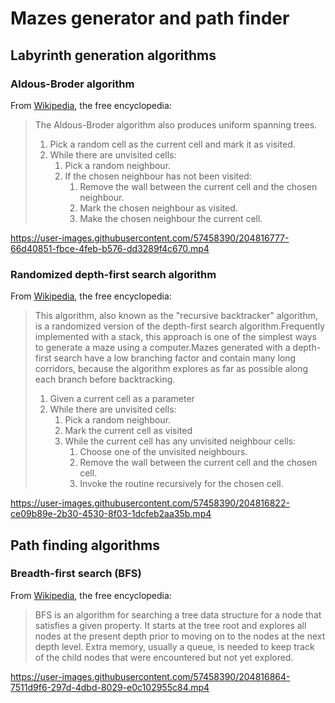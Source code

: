 # Mazes generator and path finder 

## **Labyrinth generation algorithms**
### **Aldous-Broder algorithm**
From [Wikipedia](https://en.wikipedia.org/wiki/Maze_generation_algorithm#Aldous-Broder_algorithm), the free encyclopedia:
>The Aldous-Broder algorithm also produces uniform spanning trees.
>1. Pick a random cell as the current cell and mark it as visited.
>2. While there are unvisited cells:
>       1. Pick a random neighbour.
>       2. If the chosen neighbour has not been visited:
>             1. Remove the wall between the current cell and the chosen neighbour.
>             2. Mark the chosen neighbour as visited.
>             3. Make the chosen neighbour the current cell.

https://user-images.githubusercontent.com/57458390/204816777-66d40851-fbce-4feb-b576-dd3289f4c670.mp4

### **Randomized depth-first search algorithm**
From [Wikipedia](https://en.wikipedia.org/wiki/Maze_generation_algorithm#Recursive_implementation), the free encyclopedia:
>This algorithm, also known as the "recursive backtracker" algorithm, is a randomized version of the depth-first search algorithm.Frequently implemented with a stack, this approach is one of the simplest ways to generate a maze using a computer.Mazes generated with a depth-first search have a low branching factor and contain many long corridors, because the algorithm explores as far as possible along each branch before backtracking.
>1. Given a current cell as a parameter
>2. While there are unvisited cells:
>       1. Pick a random neighbour.
>       2. Mark the current cell as visited
>       3. While the current cell has any unvisited neighbour cells:
>             1. Choose one of the unvisited neighbours.
>             2. Remove the wall between the current cell and the chosen cell.
>             3. Invoke the routine recursively for the chosen cell.

https://user-images.githubusercontent.com/57458390/204816822-ce09b89e-2b30-4530-8f03-1dcfeb2aa35b.mp4

## **Path finding algorithms**

### **Breadth-first search (BFS)**
From [Wikipedia](https://en.wikipedia.org/wiki/Breadth-first_search), the free encyclopedia:
>BFS is an algorithm for searching a tree data structure for a node that satisfies a given property. It starts at the tree root and explores all nodes at the present depth prior to moving on to the nodes at the next depth level. Extra memory, usually a queue, is needed to keep track of the child nodes that were encountered but not yet explored.

https://user-images.githubusercontent.com/57458390/204816864-7511d9f6-297d-4dbd-8029-e0c102955c84.mp4
